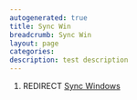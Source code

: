 ```yaml
---
autogenerated: true
title: Sync Win
breadcrumb: Sync Win
layout: page
categories: 
description: test description
---
```


1.  REDIRECT [Sync Windows](Sync_Windows)
